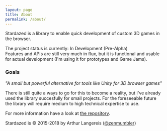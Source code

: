 ```yaml
---
layout: page
title: About
permalink: /about/
---
```


Stardazed is a library to enable quick development of custom 3D games in the browser.

The project status is currently: In Development (Pre-Alpha)<br>
Features and APIs are still very much in flux, but it is functional and usable for actual development (I'm using it for prototypes and Game Jams).

### Goals

_"A small but powerful alternative for tools like Unity for 3D browser games"_

There is still quite a ways to go for this to become a reality, but I've already used the library succesfully for small projects.
For the foreseeable future the library will require medium to high technical expertise to use.

For more information have a look at [the repository](https://github.com/stardazed/stardazed).

Stardazed is &copy; 2015-2018 by Arthur Langereis ([@zenmumbler](https://twitter.com/zenmumbler))
